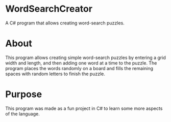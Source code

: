 # WordSearchCreator
A C# program that allows creating word-search puzzles.

# About
This program allows creating simple word-search puzzles by entering a grid width and length, and then adding one word at a time to the puzzle. The program places the words randomly on a board and fills the remaining spaces with random letters to finish the puzzle.

# Purpose
This program was made as a fun project in C# to learn some more aspects of the language.
